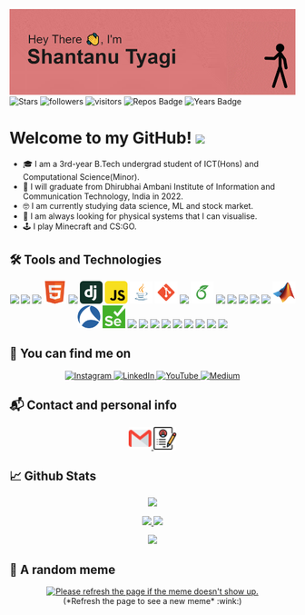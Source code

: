 <!--**shantanutyagi67/shantanutyagi67** is a ✨ _special_ ✨ repository because its `README.md` (this file) appears on your GitHub profile.-->

<!-- BANNER -->
[![Header](https://github.com/shantanutyagi67/shantanutyagi67/blob/main/head.gif)](https://www.youtube.com/channel/UCCZ_m9lTc2GrSINxnQxHxqA)
![Stars](https://img.shields.io/github/stars/shantanutyagi67?affiliations=OWNER%2CCOLLABORATOR)
![followers](https://img.shields.io/github/followers/shantanutyagi67)
![visitors](https://visitor-badge.laobi.icu/badge?page_id=https://github.com/shantanutyagi67/)
![Repos Badge](https://badges.pufler.dev/repos/shantanutyagi67)
![Years Badge](https://badges.pufler.dev/years/shantanutyagi67)

<!-- INTRO -->
# Welcome to my GitHub! <img src="https://raw.githubusercontent.com/MartinHeinz/MartinHeinz/master/wave.gif" width="30px">
* 🎓 I am a 3rd-year B.Tech undergrad student of ICT(Hons) and Computational Science(Minor).
* 🏫 I will graduate from Dhirubhai Ambani Institute of Information and Communication Technology, India in 2022.
* 🤓 I am currently studying data science, ML and stock market.
* 🔎 I am always looking for physical systems that I can visualise.
* 🕹️ I play Minecraft and CS:GO.

## 🛠️ Tools and Technologies
<p align='center'>
<img src=https://cdn.iconscout.com/icon/free/png-512/c-programming-569564.png height='40' weight='40'/>
<img src=https://upload.wikimedia.org/wikipedia/commons/thumb/1/18/ISO_C%2B%2B_Logo.svg/1200px-ISO_C%2B%2B_Logo.svg.png  height='40' weight='40'/>
<img src=https://upload.wikimedia.org/wikipedia/commons/thumb/c/c3/Python-logo-notext.svg/1200px-Python-logo-notext.svg.png height='40' weight='40'/>
<img src=https://github.com/edent/SuperTinyIcons/blob/master/images/svg/html5.svg height='40' weight='40'/>
<img src=https://cdn.345tool.com/public/logos/css-formatter-logo.png height='40'  weight='40'/> 
<img src=https://github.com/edent/SuperTinyIcons/blob/master/images/svg/djangoproject.svg height='40' weight='40'/>
<img src=https://github.com/edent/SuperTinyIcons/blob/master/images/svg/javascript.svg height='40' weight='40'/>
<img src=https://github.com/edent/SuperTinyIcons/blob/master/images/svg/java.svg height='40' weight='40'/>
<img src=https://github.com/edent/SuperTinyIcons/blob/master/images/svg/git.svg  height='40' weight='40'/>
<img src=https://upload.wikimedia.org/wikipedia/commons/thumb/3/35/Tux.svg/1200px-Tux.svg.png height='40' weight='40'/>
<img src=https://github.com/edent/SuperTinyIcons/blob/master/images/svg/overleaf.svg  height='40' weight='40'/>
<img src=https://github.com/tkswann2/tech-logos/blob/master/postgres.png  height='40' weight='40'/>
<img src=https://github.com/gilbarbara/logos/blob/master/logos/mysql.svg  height='40' weight='40'/>
<img src=https://upload.wikimedia.org/wikipedia/commons/thumb/9/97/Sqlite-square-icon.svg/1200px-Sqlite-square-icon.svg.png  height='40' weight='40'/>
<img src=https://upload.wikimedia.org/wikipedia/commons/thumb/2/2d/Tensorflow_logo.svg/957px-Tensorflow_logo.svg.png  height='40' weight='40'/>
<img src=https://avatars.githubusercontent.com/u/8496952?s=280&v=4  height='50' weight='40'/>
<img src=https://github.com/shantanutyagi67/shantanutyagi67/blob/main/matlab.png  height='40' weight='40'/>
<img src=https://github.com/shantanutyagi67/shantanutyagi67/blob/main/wireshark.png  height='40' weight='40'/>
<img src=https://github.com/shantanutyagi67/shantanutyagi67/blob/main/selenium.png  height='40' weight='40'/>
<img src=https://seeklogo.com/images/O/open-cv-logo-FB233FFF4C-seeklogo.com.png  height='40' weight='40'/>
<img src=https://img.pojies.cn/wp-content/uploads/2020/10/21776f338519e9da7f_1_post.png  height='40' weight='40'/>
<img src=https://seeklogo.com/images/P/photoshop-2020-logo-37B02055A4-seeklogo.com.png  height='40' weight='40'/>
<img src=https://seeklogo.com/images/A/adobe-lightroom-logo-6A4DC55983-seeklogo.com.png  height='40' weight='40'/>
<img src=https://seeklogo.com/images/A/adobe-premiere-cc-logo-2B72AFF7E6-seeklogo.com.png  height='40' weight='40'/>
<img src=https://seeklogo.com/images/A/adobe-xd-logo-64364E3A24-seeklogo.com.png  height='40' weight='40'/>
<img src=https://seeklogo.com/images/A/autocad-logo-C9817CB828-seeklogo.com.png  height='40' weight='40'/>
<img src=https://upload.wikimedia.org/wikipedia/commons/2/2e/Processing_3_logo.png  height='40' weight='40'/>
<img src=http://pad.haroopress.com/docs/en/markdown-doc-logos/images/markdown.png  height='40' weight='40'/>
<!--<img src=https://cdn.freebiesupply.com/logos/large/2x/minecraft-1-logo-png-transparent.png  height='40' weight='40'/>-->
<!--<img src=https://iconape.com/wp-content/png_logo_vector/csgo-logo.png  height='40' weight='40'/>-->
</p>

<!-- CONTACT -->
## 📲 You can find me on
<p align='center'>
<a href="https://www.instagram.com/geeksa67/">
<img src="https://upload.wikimedia.org/wikipedia/commons/thumb/e/e7/Instagram_logo_2016.svg/1200px-Instagram_logo_2016.svg.png" alt="Instagram" width="40" height="40">
</a>
<a href="https://www.linkedin.com/in/shantanu-tyagi-166322175/">
<img src="https://www.flaticon.com/svg/vstatic/svg/174/174857.svg?token=exp=1615292654~hmac=910d6d6f1ef34253aa789ae0eb0c7ddd" alt="LinkedIn" width="40" height="40">
</a>
<a href="https://www.youtube.com/channel/UCCZ_m9lTc2GrSINxnQxHxqA">
<img src="https://assets.stickpng.com/images/580b57fcd9996e24bc43c545.png" alt="YouTube" height="40">
</a>
<a href="https://shantanutyagi67.medium.com/">
<img src="https://upload.wikimedia.org/wikipedia/commons/thumb/e/ec/Medium_logo_Monogram.svg/1200px-Medium_logo_Monogram.svg.png" alt="Medium" width="40" height="40">
</a>
</p>
<!--
[![Email][6.2]][6]
[![Instagram](https://github.com/shantanutyagi67/shantanutyagi67/blob/main/instagram.png)](https://www.instagram.com/geeksa67/)
[![LinkedIn](https://github.com/shantanutyagi67/shantanutyagi67/blob/main/linkedin.png)](https://www.linkedin.com/in/shantanu-tyagi-166322175/)
[![Youtube][3.2]][3] 
[![Medium][4.2]][4]
-->

<!-- PERSONAL INFO -->
## 📬 Contact and personal info
<p align='center'>
<a href="https://mail.google.com/mail/?view=cm&fs=1&tf=1&to=shantanutyagi67@gmail.com&su=Reaching+Out+to+You&body=Hi+Shantanu,%0A%0AI+came+across+your+profile+on+GitHub">
<img src="https://github.com/shantanutyagi67/shantanutyagi67/blob/main/email.png" alt="GMail" width="40" height="40">
</a>
<a href="https://drive.google.com/drive/folders/1pn0vw3B7QL5A1P2rPjVHMm9kFbtTwKMc?usp=sharing">
<img src="https://github.com/shantanutyagi67/shantanutyagi67/blob/main/resume.png" alt="Resume" width="40" height="40">
</a>
  
<!-- ICONS -->
[1.2]: https://github.com/shantanutyagi67/shantanutyagi67/blob/main/instagram.png
[2.2]: https://github.com/shantanutyagi67/shantanutyagi67/blob/main/linkedin.png
[3.2]: https://github.com/shantanutyagi67/shantanutyagi67/blob/main/youtube.png
[4.2]: https://github.com/shantanutyagi67/shantanutyagi67/blob/main/medium.png
[5.2]: https://github.com/shantanutyagi67/shantanutyagi67/blob/main/resume.png
[6.2]: https://github.com/shantanutyagi67/shantanutyagi67/blob/main/email.png

<!-- LINKS -->
[1]: https://www.instagram.com/geeksa67/
[2]: https://www.linkedin.com/in/shantanu-tyagi-166322175/
[3]: https://www.youtube.com/channel/UCCZ_m9lTc2GrSINxnQxHxqA
[4]: https://shantanutyagi67.medium.com/
[5]: https://drive.google.com/drive/folders/1pn0vw3B7QL5A1P2rPjVHMm9kFbtTwKMc?usp=sharing
[6]: https://mail.google.com/mail/?view=cm&fs=1&tf=1&to=shantanutyagi67@gmail.com&su=Reaching+Out+to+You&body=Hi+Shantanu,%0A%0AI+came+across+your+profile+on+GitHub.

<!-- STATS -->
## 📈 Github Stats
<!--![Top Langs](https://github-readme-stats.vercel.app/api/top-langs/?username=shantanutyagi67&theme=dark&layout=compact&langs_count=9&exclude_repo=CS306_Data_Analysis_And_Visualisation,IT214_Labs,dog-project,AcadVault,CT303_Labs,IT214_Labs,Django_Ecommerce_Price_Tracker,IE402_Labs,Ecommerce_Price_Tracker,CS302_Modelling_And_Simulation,CS401_Computer_Finance,GSOC_Organisations_Scrapper,Ecommerce_Price_Tracker,FUN,Classification)-->
<!--![Shantanu's GitHub Stats:](https://github-readme-stats.vercel.app/api?username=shantanutyagi67&theme=dark&layout=compact&show_icons=true)-->
<!--![ReadMe Card](https://github-readme-stats.vercel.app/api/pin/?username=shantanutyagi67&repo=VisualisationProjects_Mini)-->
<!--![ReadMe Card](https://github-readme-stats.vercel.app/api/pin/?username=shantanutyagi67&repo=Classification) <br>-->
<!--![Shantanu's Wakatime stats](https://github-readme-stats.vercel.app/api/wakatime?username=shantanutyagi67)<br>-->

<p align="center">
<a href="https://github.com/DenverCoder1/github-readme-streak-stats">
<img height="160px" src="https://github-readme-streak-stats.herokuapp.com/?user=shantanutyagi67&hide_border=true&theme=dark" />
</a></p>
<p align="center">
<a href="https://github.com/anuraghazra/github-readme-stats">
<img height="160px" src="https://github-readme-stats.vercel.app/api?username=shantanutyagi67&hide_border=true&show_icons=true&include_all_commits=true&count_private=true&line_height=21&theme=dark" /> <img height="160px" src="https://github-readme-stats.vercel.app/api/top-langs/?username=shantanutyagi67&hide_border=true&layout=compact&langs_count=8&theme=dark&exclude_repo=CS306_Data_Analysis_And_Visualisation,IT214_Labs,dog-project,AcadVault,CT303_Labs,IT214_Labs,Django_Ecommerce_Price_Tracker,IE402_Labs,Ecommerce_Price_Tracker,CS302_Modelling_And_Simulation,CS401_Computer_Finance,GSOC_Organisations_Scrapper,Ecommerce_Price_Tracker,FUN,Classification" />
</a></p>
<p align="center">
<a href="https://github.com/ryo-ma/github-profile-trophy">
<img height="120px" src="https://github-profile-trophy.vercel.app/?username=shantanutyagi67&theme=onedark" />
</a>
</p>

## 🐸 A random meme
<p align="center">
<a href="https://github.com/techytushar/random-memer">
<img src='https://random-memer.herokuapp.com/' title="Meme" alt="Please refresh the page if the meme doesn't show up." height="400"></a><br>
(*Refresh the page to see a new meme* :wink:)
</p>
